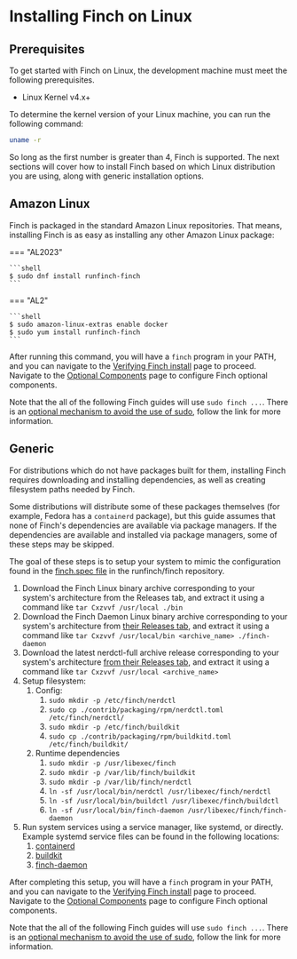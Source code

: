 # Installing Finch on Linux

## Prerequisites

To get started with Finch on Linux, the development machine must meet the
following prerequisites.

- Linux Kernel v4.x+

To determine the kernel version of your Linux machine, you can run the following command:

```bash
uname -r
```

So long as the first number is greater than 4, Finch is supported. The next sections will cover how to install Finch based on which Linux distribution you are using, along with generic installation options.

## Amazon Linux

Finch is packaged in the standard Amazon Linux repositories. That means, installing Finch is as easy as installing any other Amazon Linux package:

=== "AL2023"

    ```shell
    $ sudo dnf install runfinch-finch
    ```

=== "AL2"

    ```shell
    $ sudo amazon-linux-extras enable docker
    $ sudo yum install runfinch-finch
    ```

After running this command, you will have a `finch` program in your PATH, and you can navigate to the [Verifying Finch install](../../../getting-started/installation/#verify-the-finch-installation) page to proceed. Navigate to the [Optional Components](./optional-components.md) page to configure Finch optional components.

Note that the all of the following Finch guides will use `sudo finch ...`. There is an [optional mechanism to avoid the use of sudo](./../optional-components/#running-finch-without-sudo), follow the link for more information.

## Generic

For distributions which do not have packages built for them, installing Finch requires downloading and installing dependencies, as well as creating filesystem paths needed by Finch.

Some distributions will distribute some of these packages themselves (for example, Fedora has a `containerd` package), but this guide assumes that none of Finch's dependencies are available via package managers. If the dependencies are available and installed via package managers, some of these steps may be skipped.

The goal of these steps is to setup your system to mimic the configuration found in the [finch.spec file](https://github.com/runfinch/finch/blob/main/contrib/packaging/rpm/finch.spec) in the runfinch/finch repository.

1. Download the Finch Linux binary archive corresponding to your system's architecture from the Releases tab, and extract it using a command like `tar Cxzvvf /usr/local ./bin`
1. Download the Finch Daemon Linux binary archive corresponding to your system's architecture from [their Releases tab](https://github.com/runfinch/finch-daemon/releases), and extract it using a command like `tar Cxzvvf /usr/local/bin <archive_name> ./finch-daemon`
1. Download the latest nerdctl-full archive release corresponding to your system's architecture [from their Releases tab](https://github.com/containerd/nerdctl/releases), and extract it using a command like `tar Cxzvvf /usr/local <archive_name>`
1. Setup filesystem:
   1. Config:
      1. `sudo mkdir -p /etc/finch/nerdctl`
      1. `sudo cp ./contrib/packaging/rpm/nerdctl.toml /etc/finch/nerdctl/`
      1. `sudo mkdir -p /etc/finch/buildkit`
      1. `sudo cp ./contrib/packaging/rpm/buildkitd.toml /etc/finch/buildkit/`
   1. Runtime dependencies
      1. `sudo mkdir -p /usr/libexec/finch`
      1. `sudo mkdir -p /var/lib/finch/buildkit`
      1. `sudo mkdir -p /var/lib/finch/nerdctl`
      1. `ln -sf /usr/local/bin/nerdctl /usr/libexec/finch/nerdctl`
      1. `ln -sf /usr/local/bin/buildctl /usr/libexec/finch/buildctl`
      1. `ln -sf /usr/local/bin/finch-daemon /usr/libexec/finch/finch-daemon`
1. Run system services using a service manager, like systemd, or directly. Example systemd service files can be found in the following locations:
   1. [containerd](https://github.com/containerd/containerd/blob/main/containerd.service)
   1. [buildkit](https://github.com/runfinch/finch/blob/main//contrib/packaging/rpm/finch-buildkit.service)
   1. [finch-daemon](https://github.com/runfinch/finch-daemon/blob/main/finch.service)

After completing this setup, you will have a `finch` program in your PATH, and you can navigate to the [Verifying Finch install](../../../getting-started/installation/#verify-the-finch-installation) page to proceed. Navigate to the [Optional Components](./optional-components.md) page to configure Finch optional components.

Note that the all of the following Finch guides will use `sudo finch ...`. There is an [optional mechanism to avoid the use of sudo](./../optional-components/#running-finch-without-sudo), follow the link for more information.
